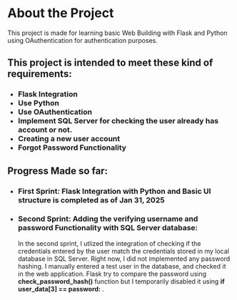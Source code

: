 <h1> About the Project</h1>
This project is made for learning basic Web Building with Flask and Python using OAuthentication for authentication purposes. 

<h2>This project is intended to meet these kind of requirements: </h2>
<ul>
  <h3>
  <li>Flask Integration</li>
  <li>Use Python</li>
  <li>Use OAuthentication</li>
  <li>Implement SQL Server for checking the user already has account or not.</li>
  <li>Creating a new user account</li>
  <li>Forgot Password Functionality</li>
  </h3>
</ul>

<h2>Progress Made so far:</h2>
<ul>
  <h3>
  <li>First Sprint: Flask Integration with Python and Basic UI structure is completed as of Jan 31, 2025</li>
  </h3> 
  <h3><li>Second Sprint: Adding the verifying username and password Functionality with SQL Server database: </h3></li>
  <p>In the second sprint, I utlized the integration of checking if the credentials entered by the user match the credentials stored in my local database in SQL Server. Right now, I did not implemented any password hashing. 
  I manually entered a test user in the database, and checked it in the web application. Flask try to compare the password using <b>check_password_hash()</b> function but I temporarily disabled it using <b>if user_data[3] == password:
  </b>.  </p>
</ul>
